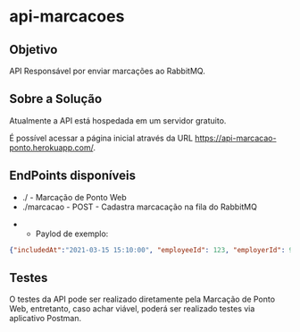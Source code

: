 # api-marcacoes

## Objetivo
API Responsável por enviar marcações ao RabbitMQ.

## Sobre a Solução 
Atualmente a API está hospedada em um servidor gratuito.

É possível acessar a página inicial através da URL https://api-marcacao-ponto.herokuapp.com/.

## EndPoints disponíveis
* ./ - Marcação de Ponto Web
* ./marcacao - POST - Cadastra marcacação na fila do RabbitMQ
 - - Paylod de exemplo:

```json
{"includedAt":"2021-03-15 15:10:00", "employeeId": 123, "employerId": 999} 
```

## Testes
O testes da API pode ser realizado diretamente pela Marcação de Ponto Web, entretanto, caso achar viável, poderá ser realizado testes via aplicativo Postman.
